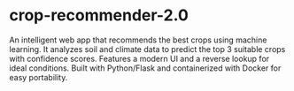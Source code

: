 # crop-recommender-2.0
An intelligent web app that recommends the best crops using machine learning. It analyzes soil and climate data to predict the top 3 suitable crops with confidence scores. Features a modern UI and a reverse lookup for ideal conditions. Built with Python/Flask and containerized with Docker for easy portability.

